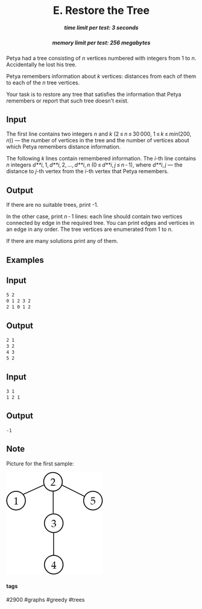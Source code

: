 <h1 style='text-align: center;'> E. Restore the Tree</h1>

<h5 style='text-align: center;'>time limit per test: 3 seconds</h5>
<h5 style='text-align: center;'>memory limit per test: 256 megabytes</h5>

Petya had a tree consisting of *n* vertices numbered with integers from 1 to *n*. Accidentally he lost his tree. 

Petya remembers information about *k* vertices: distances from each of them to each of the *n* tree vertices.

Your task is to restore any tree that satisfies the information that Petya remembers or report that such tree doesn't exist.

## Input

The first line contains two integers *n* and *k* (2 ≤ *n* ≤ 30 000, 1 ≤ *k* ≤ *min*(200, *n*)) — the number of vertices in the tree and the number of vertices about which Petya remembers distance information.

The following *k* lines contain remembered information. The *i*-th line contains *n* integers *d**i*, 1, *d**i*, 2, ..., *d**i*, *n* (0 ≤ *d**i*, *j* ≤ *n* - 1), where *d**i*, *j* — the distance to *j*-th vertex from the *i*-th vertex that Petya remembers.

## Output

If there are no suitable trees, print -1.

In the other case, print *n* - 1 lines: each line should contain two vertices connected by edge in the required tree. You can print edges and vertices in an edge in any order. The tree vertices are enumerated from 1 to *n*.

If there are many solutions print any of them.

## Examples

## Input


```
5 2  
0 1 2 3 2  
2 1 0 1 2  

```
## Output


```
2 1  
3 2  
4 3  
5 2  

```
## Input


```
3 1  
1 2 1  

```
## Output


```
-1  

```
## Note

Picture for the first sample:

 ![](images/7f98d979929d69915cfd55db7c43e7d54814d5f2.png) 

#### tags 

#2900 #graphs #greedy #trees 